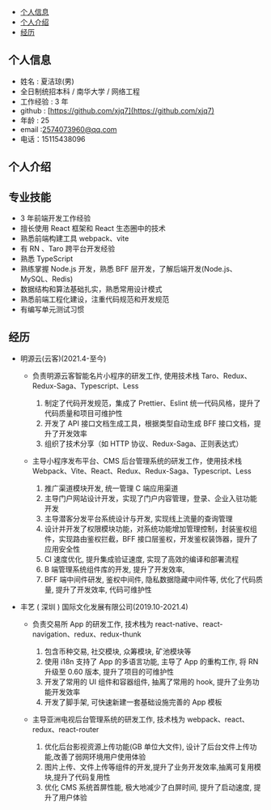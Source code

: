 - [个人信息](./index.html#个人信息)
- [个人介绍](./index.html#个人介绍)
- [经历](./index.html#经历)

## 个人信息

- 姓名 : 夏洁琼(男)
- 全日制统招本科 / 南华大学 / 网络工程
- 工作经验 : 3 年
- github : [https://github.com/xjq7](https://github.com/xjq7)
- 年龄 : 25
- email :2574073960@qq.com
- 电话：15115438096

## 个人介绍

## 专业技能

- 3 年前端开发工作经验
- 擅长使用 React 框架和 React 生态圈中的技术
- 熟悉前端构建工具 webpack、vite
- 有 RN 、Taro 跨平台开发经验
- 熟悉 TypeScript
- 熟练掌握 Node.js 开发，熟悉 BFF 层开发，了解后端开发(Node.js、MySQL、Redis)
- 数据结构和算法基础扎实，熟悉常用设计模式
- 熟悉前端工程化建设，注重代码规范和开发规范
- 有编写单元测试习惯

## 经历

- 明源云(云客)(2021.4-至今)

  - 负责明源云客智能名片小程序的研发工作, 使用技术栈 Taro、Redux、Redux-Saga、Typescript、Less

    1. 制定了代码开发规范，集成了 Prettier、Eslint 统一代码风格，提升了代码质量和项目可维护性
    2. 开发了 API 接口文档生成工具，根据类型自动生成 BFF 接口文档，提升了开发效率
    3. 组织了技术分享（如 HTTP 协议、Redux-Saga、正则表达式）

  - 主导小程序发布平台、CMS 后台管理系统的研发工作，使用技术栈 Webpack、Vite、React、Redux、Redux-Saga、Typescript、Less

    1.  推广渠道模块开发, 统一管理 C 端应用渠道
    2.  主导门户网站设计开发，实现了门户内容管理，登录、企业入驻功能开发
    3.  主导潜客分发平台系统设计与开发, 实现线上流量的查询管理
    4.  设计并开发了权限模块功能，对系统功能增加管理控制，封装鉴权组件，实现路由鉴权拦截，BFF 接口层鉴权，开发鉴权装饰器，提升了应用安全性
    5.  CI 速度优化, 提升集成验证速度, 实现了高效的编译和部署流程
    6.  B 端管理系统组件库的开发, 提升了开发效率,
    7.  BFF 端中间件研发, 鉴权中间件, 隐私数据隐藏中间件等, 优化了代码质量, 提升了开发效率, 代码可维护性

- 丰艺 ( 深圳 ) 国际文化发展有限公司(2019.10-2021.4)

  - 负责交易所 App 的研发工作, 技术栈为 react-native、react-navigation、redux、redux-thunk

    1.  包含币种交易, 社交模块, 众筹模块, 矿池模块等
    2.  使用 i18n 支持了 App 的多语言功能, 主导了 App 的重构工作, 将 RN 升级至 0.60 版本, 提升了项目的可维护性
    3.  开发了常用的 UI 组件和容器组件, 抽离了常用的 hook, 提升了业务功能开发效率
    4.  开发了脚手架, 可快速新建一套基础设施完善的 App 模板

  - 主导亚洲电视后台管理系统的研发工作, 技术栈为 webpack、react、redux、react-router

    1.  优化后台影视资源上传功能(GB 单位大文件), 设计了后台文件上传功能,改善了弱网环境用户使用体验
    2.  图片上传、文件上传等组件的开发,提升了业务开发效率,抽离可复用模块,提升了代码复用性
    3.  优化 CMS 系统首屏性能, 极大地减少了白屏时间, 提升了启动速度, 提升了用户体验
